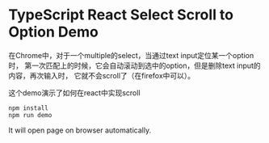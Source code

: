 TypeScript React Select Scroll to Option Demo
==============================================

在Chrome中，对于一个multiple的select，当通过text input定位某一个option时，
第一次匹配上的时候，它会自动滚动到选中的option，但是删除text input的内容，再次输入时，
它就不会scroll了（在firefox中可以）。

这个demo演示了如何在react中实现scroll

```
npm install
npm run demo
```

It will open page on browser automatically.
